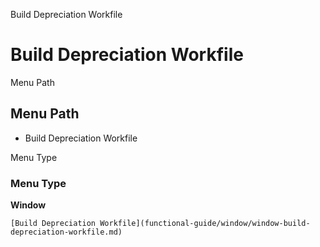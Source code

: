 
Build Depreciation Workfile
# Build Depreciation Workfile



Menu Path
## Menu Path



- Build Depreciation Workfile

Menu Type
### Menu Type

**Window**


```
[Build Depreciation Workfile](functional-guide/window/window-build-depreciation-workfile.md)
```